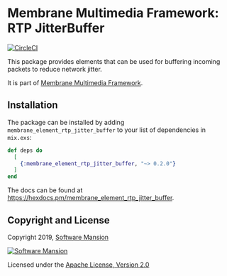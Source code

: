 # Membrane Multimedia Framework: RTP JitterBuffer

[![CircleCI](https://circleci.com/gh/membraneframework/membrane-element-rtp-jitter-buffer.svg?style=svg)](https://circleci.com/gh/membraneframework/membrane-element-rtp-jitter-buffer)

This package provides elements that can be used for buffering incoming packets
to reduce network jitter.

It is part of [Membrane Multimedia Framework](https://membraneframework.org).

## Installation

The package can be installed by adding `membrane_element_rtp_jitter_buffer` to your list of dependencies in `mix.exs`:

```elixir
def deps do
  [
    {:membrane_element_rtp_jitter_buffer, "~> 0.2.0"}
  ]
end
```

The docs can be found at <https://hexdocs.pm/membrane_element_rtp_jitter_buffer>.

## Copyright and License

Copyright 2019, [Software Mansion](https://swmansion.com/?utm_source=git&utm_medium=readme&utm_campaign=membrane)

[![Software Mansion](https://membraneframework.github.io/static/logo/swm_logo_readme.png)](https://swmansion.com/?utm_source=git&utm_medium=readme&utm_campaign=membrane)

Licensed under the [Apache License, Version 2.0](LICENSE)
